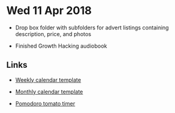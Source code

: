 # Wed 11 Apr 2018

- Drop box folder with subfolders for advert listings containing description, price, and photos

- Finished Growth Hacking audiobook

## Links

- [Weekly calendar template](https://www.timeanddate.com/calendar/create.html?typ=6&msg=Week%2015%3A%2009%20Apr%202018&cmode=0&hol=8&wno=1&mphase=0)

- [Monthly calendar template](https://www.timeanddate.com/calendar/create.html?typ=2&tpl=3&cmode=0&hol=8&wno=1&mphase=0)

- [Pomodoro tomato timer](https://tomato-timer.com/)